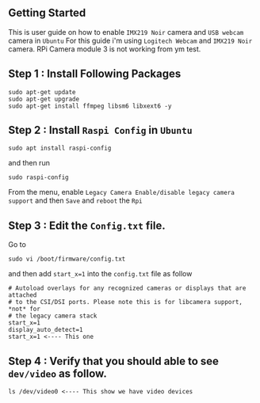 ## Getting Started

This is user guide on how to enable `IMX219 Noir` camera and `USB webcam` camera in `Ubuntu`
For this guide i'm using `Logitech Webcam` and `IMX219 Noir ` camera. RPi Camera module 3 is not working from ym test.

## Step 1 : Install Following Packages
```
sudo apt-get update
sudo apt-get upgrade
sudo apt-get install ffmpeg libsm6 libxext6 -y
```

## Step 2 : Install `Raspi Config` in `Ubuntu`
```
sudo apt install raspi-config
```
and then run 
```
sudo raspi-config
```
From the menu, enable `Legacy Camera Enable/disable legacy camera support` and then `Save` and `reboot` the `Rpi`

## Step 3 : Edit the `Config.txt` file.

Go to
```
sudo vi /boot/firmware/config.txt
```
and then add `start_x=1` into the `config.txt` file as follow
```
# Autoload overlays for any recognized cameras or displays that are attached
# to the CSI/DSI ports. Please note this is for libcamera support, *not* for
# the legacy camera stack
start_x=1
display_auto_detect=1
start_x=1 <---- This one
```

## Step 4 : Verify that you should able to see `dev/video` as follow.
```
ls /dev/video0 <---- This show we have video devices
```
